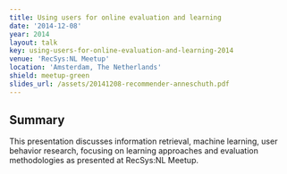 ```yaml
---
title: Using users for online evaluation and learning
date: '2014-12-08'
year: 2014
layout: talk
key: using-users-for-online-evaluation-and-learning-2014
venue: 'RecSys:NL Meetup'
location: 'Amsterdam, The Netherlands'
shield: meetup-green
slides_url: /assets/20141208-recommender-anneschuth.pdf
---
```


## Summary

This presentation discusses information retrieval, machine learning, user behavior research, focusing on learning approaches and evaluation methodologies as presented at RecSys:NL Meetup.

